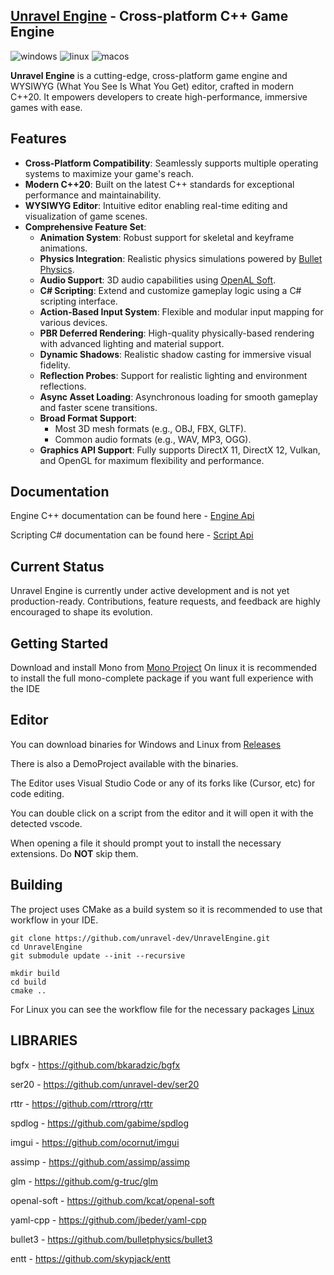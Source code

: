 ## [Unravel Engine](https://github.com/unravel-dev/UnravelEngine) - Cross-platform C++ Game Engine

![windows](https://github.com/unravel-dev/UnravelEngine/actions/workflows/windows.yml/badge.svg)
![linux](https://github.com/unravel-dev/UnravelEngine/actions/workflows/linux.yml/badge.svg)
![macos](https://github.com/unravel-dev/UnravelEngine/actions/workflows/macos.yml/badge.svg)


**Unravel Engine** is a cutting-edge, cross-platform game engine and WYSIWYG (What You See Is What You Get) editor, crafted in modern C++20. It empowers developers to create high-performance, immersive games with ease.

## Features

- **Cross-Platform Compatibility**: Seamlessly supports multiple operating systems to maximize your game's reach.
- **Modern C++20**: Built on the latest C++ standards for exceptional performance and maintainability.
- **WYSIWYG Editor**: Intuitive editor enabling real-time editing and visualization of game scenes.
- **Comprehensive Feature Set**:
  - **Animation System**: Robust support for skeletal and keyframe animations.
  - **Physics Integration**: Realistic physics simulations powered by [Bullet Physics](https://github.com/bulletphysics/bullet3).
  - **Audio Support**: 3D audio capabilities using [OpenAL Soft](https://github.com/kcat/openal-soft).
  - **C# Scripting**: Extend and customize gameplay logic using a C# scripting interface.
  - **Action-Based Input System**: Flexible and modular input mapping for various devices.
  - **PBR Deferred Rendering**: High-quality physically-based rendering with advanced lighting and material support.
  - **Dynamic Shadows**: Realistic shadow casting for immersive visual fidelity.
  - **Reflection Probes**: Support for realistic lighting and environment reflections.
  - **Async Asset Loading**: Asynchronous loading for smooth gameplay and faster scene transitions.
  - **Broad Format Support**:
    - Most 3D mesh formats (e.g., OBJ, FBX, GLTF).
    - Common audio formats (e.g., WAV, MP3, OGG).
  - **Graphics API Support**: Fully supports DirectX 11, DirectX 12, Vulkan, and OpenGL for maximum flexibility and performance.

## Documentation
Engine C++ documentation can be found here - [Engine Api](https://unravel-dev.github.io/unravel-engine-api/html/index.html)

Scripting C# documentation can be found here - [Script Api](https://unravel-dev.github.io/unravel-script-api/html/index.html)



## Current Status

Unravel Engine is currently under active development and is not yet production-ready. Contributions, feature requests, and feedback are highly encouraged to shape its evolution.



## Getting Started
Download and install Mono from [Mono Project](https://www.mono-project.com/)
On linux it is recommended to install the full mono-complete package if you want full experience with the IDE

## Editor
You can download binaries for Windows and Linux from [Releases](https://github.com/unravel-dev/UnravelEngine/releases)

There is also a DemoProject available with the binaries.

The Editor uses Visual Studio Code or any of its forks like (Cursor, etc) for code editing.

You can double click on a script from the editor and it will open it with the detected vscode.

When opening a file it should prompt yout to install the necessary extensions. Do **NOT** skip them.


## Building
The project uses CMake as a build system so it is recommended to use that workflow in your IDE.
```
git clone https://github.com/unravel-dev/UnravelEngine.git
cd UnravelEngine
git submodule update --init --recursive

mkdir build
cd build
cmake ..
```
For Linux you can see the workflow file for the necessary packages [Linux](https://github.com/unravel-dev/UnravelEngine/blob/main/.github/workflows/linux.yml)

## LIBRARIES
bgfx - https://github.com/bkaradzic/bgfx

ser20 - https://github.com/unravel-dev/ser20

rttr - https://github.com/rttrorg/rttr

spdlog - https://github.com/gabime/spdlog

imgui - https://github.com/ocornut/imgui

assimp - https://github.com/assimp/assimp

glm - https://github.com/g-truc/glm

openal-soft - https://github.com/kcat/openal-soft

yaml-cpp - https://github.com/jbeder/yaml-cpp

bullet3 - https://github.com/bulletphysics/bullet3

entt - https://github.com/skypjack/entt
